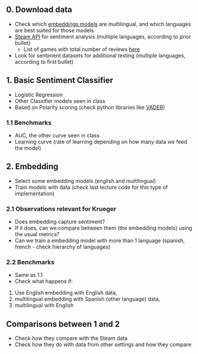 ## 0. Download data

* Check which [embeddings models](https://sbert.net/docs/sentence_transformer/pretrained_models.html) are multilingual, and which languages are best suited for those models
* [Steam API](https://partner.steamgames.com/doc/store/getreviews) for sentiment analysis (multiple languages, according to prior bullet)
  * List of games with total number of reviews [here](https://steamdb.info/stats/gameratings/?sort=reviews_desc)
* Look for sentiment datasets for additional testing (multiple languages, according to first bullet)

## 1. Basic Sentiment Classifier

* Logistic Regression
* Other Classifier models seen in class
* Based on Polarity scoring (check python libraries like [VADER](https://melaniewalsh.github.io/Intro-Cultural-Analytics/05-Text-Analysis/04-Sentiment-Analysis.html))

### 1.1 Benchmarks

* AUC, the other curve seen in class
* Learning curve (rate of learning depending on how many data we feed the model)

## 2. Embedding 

* Select some embedding models (english and multilingual)
* Train models with data (check last lecture code for this type of implementation)

### 2.1 Observations relevant for Krueger

* Does embedding capture sentiment? 
* If it does, can we compare between them (the embedding models) using the usual metrics?
* Can we train a embedding model with more than 1 language (spanish, french - check hierarchy of languages)

### 2.2 Benchmarks

* Same as 1.1
* Check what happens if: 
1. Use English embedding with English data, 
2. multilingual embedding with Spanish (other language) data, 
3. multilingual with English

## Comparisons between 1 and 2

* Check how they compare with the Steam data
* Check how they do with data from other settings and how they compare
